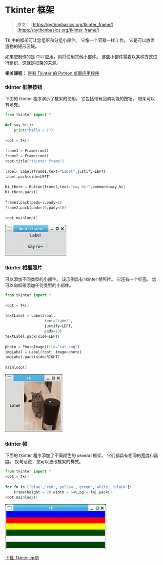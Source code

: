 # Tkinter 框架

> 原文： [https://pythonbasics.org/tkinter_frame/](https://pythonbasics.org/tkinter_frame/)

Tk 中的框架可让您组织和分组小部件。 它像一个容器一样工作。 它是可以放置遗物的矩形区域。

如果您制作的是 GUI 应用，则将使用其他小部件。 这些小部件需要以某种方式进行组织，这就是框架的来源。

**相关课程：** [带有 Tkinter 的 Python 桌面应用程序](https://gum.co/ErLc)

### tkinter 框架按钮

下面的 tkinter 程序演示了框架的使用。 它包括带有回调功能的按钮。 框架可以有填充。

```py
from tkinter import *

def say_hi():
    print("hello ~ !")

root = Tk()

frame1 = Frame(root)
frame2 = Frame(root)
root.title("tkinter frame")

label= Label(frame1,text="Label",justify=LEFT)
label.pack(side=LEFT)

hi_there = Button(frame2,text="say hi~",command=say_hi)
hi_there.pack()

frame1.pack(padx=1,pady=1)
frame2.pack(padx=10,pady=10)

root.mainloop()

```

![tkinter frame button](img/a4ad0ac569db24ffce3a2765c083ff3e.jpg)

### tkinter 相框照片

可以添加不同类型的小部件。 该示例具有 tkinter 帧照片。 它还有一个标签。 您可以向框架添加任何类型的小部件。

```py
from tkinter import *

root = Tk()

textLabel = Label(root,
                  text="Label",
                  justify=LEFT,
                  padx=10)
textLabel.pack(side=LEFT)

photo = PhotoImage(file="cat.png")
imgLabel = Label(root, image=photo)
imgLabel.pack(side=RIGHT)

mainloop()

```

![tkinter frame photo](img/b846c5f8fde20fcdeef56fff17542aef.jpg)

### tkinter 帧

下面的 tkinter 程序添加了不同颜色的 sevearl 框架。 它们都具有相同的宽度和高度。 换句话说，您可以更改框架的样式。

```py
from tkinter import *  
root = Tk()  

for fm in ['blue','red','yellow','green','white','black']:  
    Frame(height = 20,width = 640,bg = fm).pack()  
root.mainloop() 

```

![tkinter frame](img/6698c6cc40057eb1f4c8f9fe8432c7d0.jpg)

[下载 Tkinter 示例](https://gum.co/ErLc)